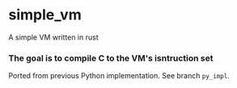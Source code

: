 # simple_vm
A simple VM written in rust

### The goal is to compile C to the VM's isntruction set 

Ported from previous Python implementation. See branch `py_impl`.
